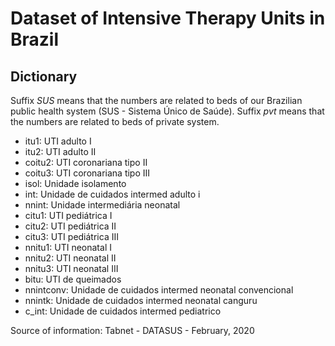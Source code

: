 # Dataset of Intensive Therapy Units in Brazil

## Dictionary

Suffix *SUS* means that the numbers are related to beds of our Brazilian public health system (SUS - Sistema Único de Saúde).
Suffix *pvt* means that the numbers are related to beds of private system. 

* itu1: UTI adulto I 
* itu2: UTI adulto II 
* coitu2: UTI coronariana tipo II 
* coitu3: UTI coronariana tipo III 
* isol: Unidade isolamento 
* int: Unidade de cuidados intermed adulto i
* nnint: Unidade intermediária neonatal 
* citu1: UTI pediátrica I 
* citu2: UTI pediátrica II 
* citu3: UTI pediátrica III 
* nnitu1: UTI neonatal I 
* nnitu2: UTI neonatal II 
* nnitu3: UTI neonatal III 
* bitu: UTI de queimados 
* nnintconv: Unidade de cuidados intermed neonatal convencional 
* nnintk: Unidade de cuidados intermed neonatal canguru 
* c_int: Unidade de cuidados intermed pediatrico

Source of information: Tabnet - DATASUS - February, 2020
